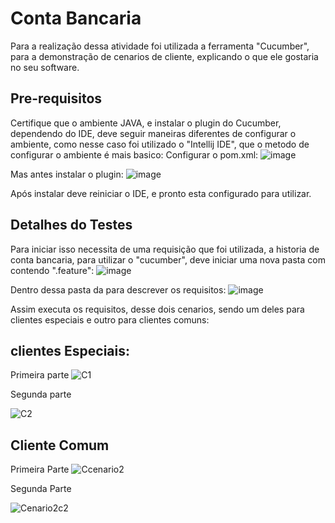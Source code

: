 # Conta Bancaria
Para a realização dessa atividade foi utilizada a ferramenta "Cucumber", para a demonstração de cenarios de cliente, explicando o que ele gostaria no seu software.

## Pre-requisitos 
Certifique que o ambiente JAVA, e instalar o plugin do Cucumber, dependendo do IDE, deve seguir maneiras diferentes de configurar o ambiente, como nesse caso foi utilizado o "Intellij IDE", que o metodo de configurar o ambiente é mais basico:
Configurar o pom.xml:
![image](https://github.com/IcaroIyusuka/ContaBancaria/assets/115050400/67c8468f-1220-481f-aa42-b1c433c8af2e)

Mas antes instalar o plugin:
![image](https://github.com/IcaroIyusuka/ContaBancaria/assets/115050400/33032f71-0c83-40d8-85b4-6c06a9201076)

Após instalar deve reiniciar o IDE, e pronto esta configurado para utilizar.

## Detalhes do Testes
Para iniciar isso necessita de uma requisição que foi utilizada, a historia de conta bancaria, para utilizar o "cucumber", deve iniciar uma nova pasta com contendo ".feature":
![image](https://github.com/IcaroIyusuka/ContaBancaria/assets/115050400/24ba9840-11f3-4e1b-87e6-870a26ee3275)

Dentro dessa pasta da para descrever os requisitos:
![image](https://github.com/IcaroIyusuka/ContaBancaria/assets/115050400/109f0205-5ae2-4ac1-9c0a-3b540994d350)

Assim executa os requisitos, desse dois cenarios, sendo um deles para clientes especiais e outro para clientes comuns:

## clientes Especiais:
Primeira parte 
![C1](https://github.com/IcaroIyusuka/ContaBancaria/assets/115050400/5d3227de-950d-4ba1-80b7-ec92da236dc6)

Segunda parte

![C2](https://github.com/IcaroIyusuka/ContaBancaria/assets/115050400/9e4354fb-e05f-4649-a6a8-352b3563a78f)

## Cliente Comum
Primeira Parte 
![Ccenario2](https://github.com/IcaroIyusuka/ContaBancaria/assets/115050400/61f6e63d-bf5e-47a9-8179-7ab8ea052cbe)

Segunda Parte 

![Cenario2c2](https://github.com/IcaroIyusuka/ContaBancaria/assets/115050400/e1716228-1c79-409c-9023-5a32e97f3d80)


